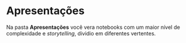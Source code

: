 # Apresentações

Na pasta **Apresentações** você vera notebooks com um maior nível de complexidade e *storytelling*, dividio em diferentes vertentes.
